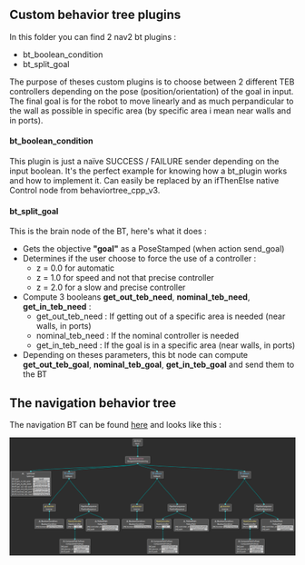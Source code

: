 ## Custom behavior tree plugins

In this folder you can find 2 nav2 bt plugins :
- bt_boolean_condition
- bt_split_goal

The purpose of theses custom plugins is to choose between 2 different TEB controllers depending on the pose (position/orientation) of the goal in input. The final goal is for the robot to move linearly and as much perpandicular to the wall as possible in specific area (by specific area i mean near walls and in ports).

#### bt_boolean_condition

This plugin is just a naïve SUCCESS / FAILURE sender depending on the input boolean. It's the perfect example for knowing how a bt_plugin works and how to implement it. Can easily be replaced by an ifThenElse native Control node from behaviortree_cpp_v3.

#### bt_split_goal

This is the brain node of the BT, here's what it does :
+ Gets the objective **"goal"** as a PoseStamped (when action send_goal)
+ Determines if the user choose to force the use of a controller :
  + z = 0.0 for automatic
  + z = 1.0 for speed and not that precise controller
  + z = 2.0 for a slow and precise controller
+ Compute 3 booleans **get_out_teb_need**, **nominal_teb_need**, **get_in_teb_need** :
  + get_out_teb_need : If getting out of a specific area is needed (near walls, in ports)
  + nominal_teb_need : If the nominal controller is needed
  + get_in_teb_need : If the goal is in a specific area (near walls, in ports)
+ Depending on theses parameters, this bt node can compute **get_out_teb_goal**, **nominal_teb_goal**, **get_in_teb_goal** and send them to the BT

## The navigation behavior tree

The navigation BT can be found [here](../../modules/robot/behavior_trees/navigate_w_replanning_time.xml) and looks like this :

<p align="center">
<img src="./nav2_custom_bt_picture/nav2_bt_custom.png" title="">
</p>
<br/>
